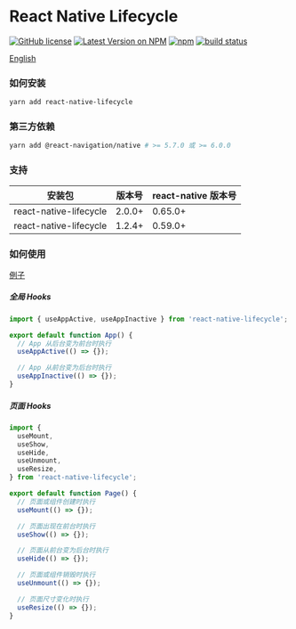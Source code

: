 # React Native Lifecycle

[![GitHub license](https://img.shields.io/badge/license-MIT-blue.svg)](https://github.com/chooin/react-native-lifecycle/blob/master/LICENSE)
[![Latest Version on NPM](https://img.shields.io/npm/v/react-native-lifecycle.svg)](https://npmjs.com/package/react-native-lifecycle)
[![npm](https://img.shields.io/npm/dt/react-native-lifecycle.svg)](https://www.npmjs.com/package/react-native-lifecycle)
[![build status](https://github.com/chooin/react-native-lifecycle/actions/workflows/test.yml/badge.svg?branch=master)](https://github.com/chooin/react-native-lifecycle/actions/workflows/test.yml)

[English](./README.md)

### 如何安装

```sh
yarn add react-native-lifecycle
```

### 第三方依赖

```sh
yarn add @react-navigation/native # >= 5.7.0 或 >= 6.0.0
```

### 支持

| 安装包                 | 版本号 | react-native 版本号 |
| ---------------------- | ------ | ------------------- |
| react-native-lifecycle | 2.0.0+ | 0.65.0+             |
| react-native-lifecycle | 1.2.4+ | 0.59.0+             |

### 如何使用

[例子](https://github.com/Chooin/react-native-lifecycle-example)

##### 全局 Hooks

```js
import { useAppActive, useAppInactive } from 'react-native-lifecycle';

export default function App() {
  // App 从后台变为前台时执行
  useAppActive(() => {});

  // App 从前台变为后台时执行
  useAppInactive(() => {});
}
```

##### 页面 Hooks

```js
import {
  useMount,
  useShow,
  useHide,
  useUnmount,
  useResize,
} from 'react-native-lifecycle';

export default function Page() {
  // 页面或组件创建时执行
  useMount(() => {});

  // 页面出现在前台时执行
  useShow(() => {});

  // 页面从前台变为后台时执行
  useHide(() => {});

  // 页面或组件销毁时执行
  useUnmount(() => {});

  // 页面尺寸变化时执行
  useResize(() => {});
}
```
